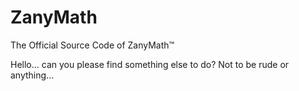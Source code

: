 # ZanyMath
The Official Source Code of ZanyMath™

Hello... can you please find something else to do? Not to be rude or anything...
